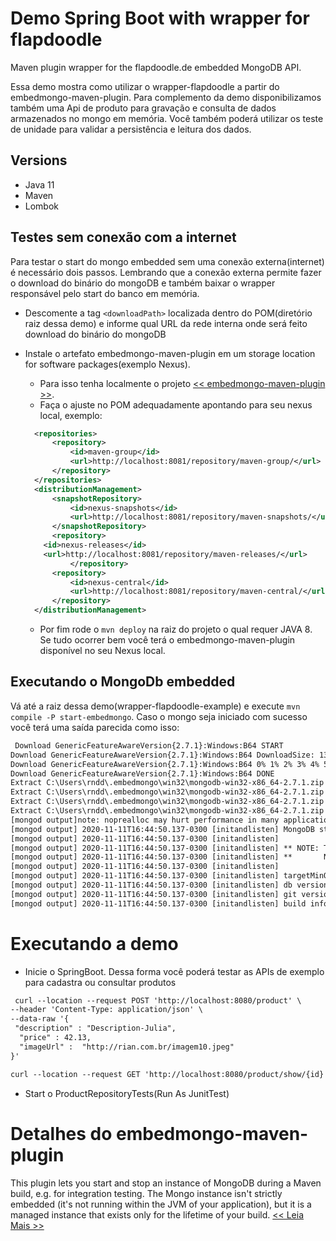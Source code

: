 # Demo Spring Boot with wrapper for flapdoodle
Maven plugin wrapper for the flapdoodle.de embedded MongoDB API.

Essa demo mostra como utilizar o wrapper-flapdoodle a partir do embedmongo-maven-plugin. Para complemento da demo disponibilizamos também uma Api de produto para gravação e consulta de dados armazenados no mongo em memória. Você também poderá utilizar os teste de unidade para validar a persistência e leitura dos dados.

## Versions

* Java 11
* Maven
* Lombok

## Testes sem conexão com a internet
Para testar o start do mongo embedded sem uma conexão externa(internet) é necessário dois passos. Lembrando que a conexão externa permite fazer o download do binário do mongoDB e também baixar o wrapper responsável pelo start do banco em memória.

* Descomente a tag `<downloadPath>` localizada dentro do POM(diretório raiz dessa demo) e informe qual URL da rede interna onde será feito download do binário do mongoDB
  
* Instale o artefato embedmongo-maven-plugin em um storage location for software packages(exemplo Nexus). 
  - Para isso tenha localmente o projeto [<< embedmongo-maven-plugin >>](https://github.com/joelittlejohn/embedmongo-maven-plugin/blob/master/).
  - Faça o ajuste no POM adequadamente apontando para seu nexus local, exemplo:
  ```xml
  	<repositories>
		<repository>
			<id>maven-group</id>
			<url>http://localhost:8081/repository/maven-group/</url>
		</repository>
	</repositories>
	<distributionManagement>
		<snapshotRepository>
			<id>nexus-snapshots</id>
			<url>http://localhost:8081/repository/maven-snapshots/</url>
		</snapshotRepository>
		<repository> 
      <id>nexus-releases</id> 
      <url>http://localhost:8081/repository/maven-releases/</url> 
			</repository>
		<repository>
			<id>nexus-central</id>
			<url>http://localhost:8081/repository/maven-central/</url>
		</repository>
	</distributionManagement>
  ```
  - Por fim rode o `mvn deploy` na raiz do projeto o qual requer JAVA 8. Se tudo ocorrer bem você terá o embedmongo-maven-plugin disponível no seu Nexus local.
  
## Executando o MongoDb embedded
   Vá até a raiz dessa demo(wrapper-flapdoodle-example) e execute `mvn compile -P start-embedmongo`. Caso o mongo seja iniciado com sucesso você terá uma saída parecida como isso:
   ```xml
    Download GenericFeatureAwareVersion{2.7.1}:Windows:B64 START
Download GenericFeatureAwareVersion{2.7.1}:Windows:B64 DownloadSize: 134682446
Download GenericFeatureAwareVersion{2.7.1}:Windows:B64 0% 1% 2% 3% 4% 5% 6% 7% 8% 9% 10% 11% 12% 13% 14% 15% 16% 17% 18% 19% 20% 21% 22% 23% 24% 25% 26% 27% 28% 29% 30% 31% 32% 33% 34% 35% 36% 37% 38% 39% 40% 41% 42% 43% 44% 45% 46% 47% 48% 49% 50% 51% 52% 53% 54% 55% 56% 57% 58% 59% 60% 61% 62% 63% 64% 65% 66% 67% 68% 69% 70% 71% 72% 73% 74% 75% 76% 77% 78% 79% 80% 81% 82% 83% 84% 85% 86% 87% 88% 89% 90% 91% 92% 93% 94% 95% 96% 97% 98% 99% 100% Download GenericFeatureAwareVersion{2.7.1}:Windows:B64 downloaded with 21920kb/s
Download GenericFeatureAwareVersion{2.7.1}:Windows:B64 DONE
Extract C:\Users\rndd\.embedmongo\win32\mongodb-win32-x86_64-2.7.1.zip START
Extract C:\Users\rndd\.embedmongo\win32\mongodb-win32-x86_64-2.7.1.zip extract mongodb-win32-x86_64-2.7.1/bin/mongod.exe
Extract C:\Users\rndd\.embedmongo\win32\mongodb-win32-x86_64-2.7.1.zip nothing left
Extract C:\Users\rndd\.embedmongo\win32\mongodb-win32-x86_64-2.7.1.zip DONE
[mongod output]note: noprealloc may hurt performance in many applications
[mongod output] 2020-11-11T16:44:50.137-0300 [initandlisten] MongoDB starting : pid=15560 port=27017 dbpath=C:\tmp\mongotest 64-bit host=BRPC013301
[mongod output] 2020-11-11T16:44:50.137-0300 [initandlisten]
[mongod output] 2020-11-11T16:44:50.137-0300 [initandlisten] ** NOTE: This is a development version (2.7.1) of MongoDB.
[mongod output] 2020-11-11T16:44:50.137-0300 [initandlisten] **       Not recommended for production.
[mongod output] 2020-11-11T16:44:50.137-0300 [initandlisten]
[mongod output] 2020-11-11T16:44:50.137-0300 [initandlisten] targetMinOS: Windows Server 2003 SP2
[mongod output] 2020-11-11T16:44:50.137-0300 [initandlisten] db version v2.7.1
[mongod output] 2020-11-11T16:44:50.137-0300 [initandlisten] git version: 11f6d56e9800f1a580b2260af0f051f847dd4431
[mongod output] 2020-11-11T16:44:50.137-0300 [initandlisten] build info: windows sys.getwindowsversion(major=6, minor=1, build=7601, platform=2, service_pack='Service Pack 1') BOOST_LIB_VERSION=1_49
   ```
# Executando a demo
 * Inicie o SpringBoot. Dessa forma você poderá testar as APIs de exemplo para cadastra ou consultar produtos
 ```xml
  curl --location --request POST 'http://localhost:8080/product' \
--header 'Content-Type: application/json' \
--data-raw '{ 
  "description" : "Description-Julia",
   "price" : 42.13,
   "imageUrl" :  "http://rian.com.br/imagem10.jpeg"
}'

curl --location --request GET 'http://localhost:8080/product/show/{id}'

 ```
* Start o ProductRepositoryTests(Run As JunitTest)

# Detalhes do embedmongo-maven-plugin 
This plugin lets you start and stop an instance of MongoDB during a Maven build, e.g. for integration testing. The Mongo instance isn't strictly embedded (it's not running within the JVM of your application), but it is a managed instance that exists only for the lifetime of your build. [<< Leia Mais >>](https://github.com/joelittlejohn/embedmongo-maven-plugin/blob/master/README.md)
